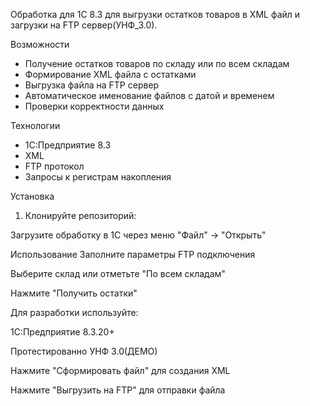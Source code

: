 Обработка для 1С 8.3 для выгрузки остатков товаров в XML файл и загрузки на FTP сервер(УНФ_3.0).

 Возможности

-  Получение остатков товаров по складу или по всем складам
- Формирование XML файла с остатками
- Выгрузка файла на FTP сервер
- Автоматическое именование файлов с датой и временем
- Проверки корректности данных

 Технологии

- 1С:Предприятие 8.3
- XML
- FTP протокол
- Запросы к регистрам накопления

Установка

1. Клонируйте репозиторий:

Загрузите обработку в 1С через меню "Файл" → "Открыть"

Использование
Заполните параметры FTP подключения

Выберите склад или отметьте "По всем складам"

Нажмите "Получить остатки"

Для разработки используйте:

1С:Предприятие 8.3.20+

Протестированно УНФ 3.0(ДЕМО)

Нажмите "Сформировать файл" для создания XML

Нажмите "Выгрузить на FTP" для отправки файла
